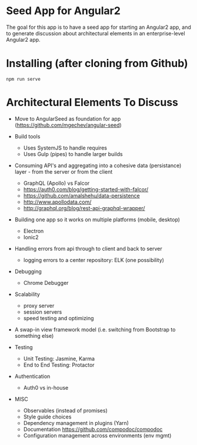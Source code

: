 # Seed App for Angular2

The goal for this app is to have a seed app for starting an Angular2 app, and to generate discussion about architectural elements in an enterprise-level Angular2 app.

# Installing (after cloning from Github)

`npm run serve`

# Architectural Elements To Discuss

* Move to AngularSeed as foundation for app (https://github.com/mgechev/angular-seed)

* Build tools
  * Uses SystemJS to handle requires
  * Uses Gulp (pipes) to handle larger builds

* Consuming API's and aggregating into a cohesive data (persistance) layer - from the server or from the client
  * GraphQL (Apollo) vs Falcor
  * https://auth0.com/blog/getting-started-with-falcor/
  * https://github.com/amalshehu/data-persistence
  * http://www.apollodata.com/
  * http://graphql.org/blog/rest-api-graphql-wrapper/

* Building one app so it works on multiple platforms (mobile, desktop)
  * Electron 
  * Ionic2

* Handling errors from api through to client and back to server
  * logging errors to a center repository: ELK (one possibility)

* Debugging
  * Chrome Debugger

* Scalability
  * proxy server
  * session servers
  * speed testing and optimizing

* A swap-in view framework model (i.e. switching from Bootstrap to something else)

* Testing
  * Unit Testing: Jasmine, Karma
  * End to End Testing: Protactor

* Authentication
  * Auth0 vs in-house

* MISC
  * Observables (instead of promises)
  * Style guide choices
  * Dependency management in plugins (Yarn)
  * Documentation
    https://github.com/compodoc/compodoc
  * Configuration management across environments (env mgmt)
